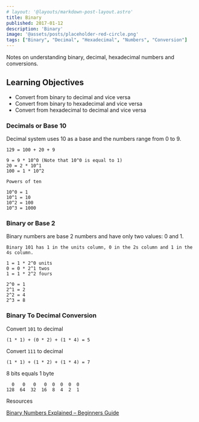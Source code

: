 ```yaml
---
# layout: '@layouts/markdown-post-layout.astro'
title: Binary
published: 2017-01-12
description: 'Binary'
image: '@assets/posts/placeholder-red-circle.png'
tags: ["Binary", "Decimal", "Hexadecimal", "Numbers", "Conversion"]
---
```


Notes on understanding binary, decimal, hexadecimal numbers and conversions.

## Learning Objectives

- Convert from binary to decimal and vice versa
- Convert from binary to hexadecimal and vice versa
- Convert from hexadecimal to decimal and vice versa

### Decimals or Base 10

Decimal system uses 10 as a base and the numbers range from 0 to 9.

```
129 = 100 + 20 + 9

9 = 9 * 10^0 (Note that 10^0 is equal to 1)
20 = 2 * 10^1
100 = 1 * 10^2

Powers of ten

10^0 = 1
10^1 = 10
10^2 = 100
10^3 = 1000
```

### Binary or Base 2

Binary numbers are base 2 numbers and have only two values: 0 and 1.

```
Binary 101 has 1 in the units column, 0 in the 2s column and 1 in the 4s column.

1 = 1 * 2^0 units
0 = 0 * 2^1 twos
1 = 1 * 2^2 fours

2^0 = 1
2^1 = 2
2^2 = 4
2^3 = 8
```

### Binary To Decimal Conversion

Convert ```101``` to decimal

```
(1 * 1) + (0 * 2) + (1 * 4) = 5
```

Convert ```111``` to decimal

```
(1 * 1) + (1 * 2) + (1 * 4) = 7
```

8 bits equals 1 byte

```
  0   0   0   0  0  0  0  0
128  64  32  16  8  4  2  1
```

Resources

[Binary Numbers Explained – Beginners Guide](http://www.steves-internet-guide.com/binary-numbers-explained/)
